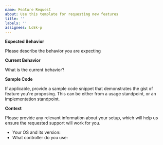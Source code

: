 ```yaml
---
name: Feature Request
about: Use this template for requesting new features
title: ''
labels: ''
assignees: LoSk-p
---
```


**Expected Behavior**

Please describe the behavior you are expecting

**Current Behavior**

What is the current behavior?

**Sample Code**

If applicable, provide a sample code snippet that demonstrates the gist of feature you're proposing. This can be either from a usage standpoint, or an implementation standpoint.

**Context**

Please provide any relevant information about your setup, which will help us ensure the requested support will work for you.

* Your OS and its version:
* What controller do you use:
